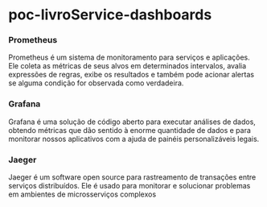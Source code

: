 # poc-livroService-dashboards

### Prometheus
Prometheus é um sistema de monitoramento para serviços e aplicações. Ele coleta as métricas de seus alvos em determinados intervalos, avalia expressões de regras, exibe os resultados e também pode acionar alertas se alguma condição for observada como verdadeira.

### Grafana
Grafana é uma solução de código aberto para executar análises de dados, obtendo métricas que dão sentido à enorme quantidade de dados e para monitorar nossos aplicativos com a ajuda de painéis personalizáveis legais.

### Jaeger
Jaeger é um software open source para rastreamento de transações entre serviços distribuídos. Ele é usado para monitorar e solucionar problemas em ambientes de microsserviços complexos
